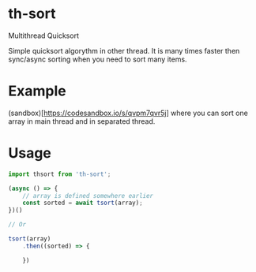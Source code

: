 # th-sort
Multithread Quicksort

Simple quicksort algorythm in other thread. It is many times faster then sync/async sorting when you need to sort many items. 

# Example

(sandbox)[https://codesandbox.io/s/qvpm7qvr5j] where you can sort one array in main thread and in separated thread.

# Usage

```js
import thsort from 'th-sort';

(async () => {
	// array is defined somewhere earlier
    const sorted = await tsort(array);
})()

// Or

tsort(array)
	.then((sorted) => {

	})
```